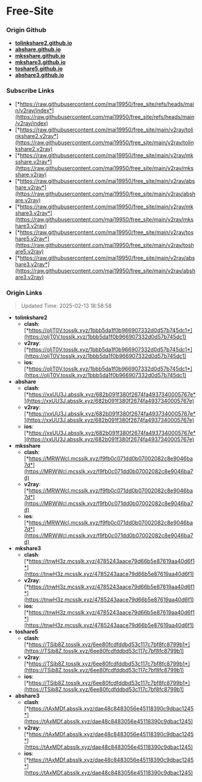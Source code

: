 # Free-Site

### Origin Github

- [**tolinkshare2.github.io**](https://github.com/tolinkshare2/tolinkshare2.github.io)
- [**abshare.github.io**](https://github.com/abshare/abshare.github.io)
- [**mksshare.github.io**](https://github.com/mksshare/mksshare.github.io)
- [**mkshare3.github.io**](https://github.com/mkshare3/mkshare3.github.io)
- [**toshare5.github.io**](https://github.com/toshare5/toshare5.github.io)
- [**abshare3.github.io**](https://github.com/abshare3/abshare3.github.io)

### Subscribe Links

- [*https://raw.githubusercontent.com/mai19950/free_site/refs/heads/main/v2ray/index*](https://raw.githubusercontent.com/mai19950/free_site/refs/heads/main/v2ray/index)
- [*https://raw.githubusercontent.com/mai19950/free_site/main/v2ray/tolinkshare2.v2ray*](https://raw.githubusercontent.com/mai19950/free_site/main/v2ray/tolinkshare2.v2ray)
- [*https://raw.githubusercontent.com/mai19950/free_site/main/v2ray/mksshare.v2ray*](https://raw.githubusercontent.com/mai19950/free_site/main/v2ray/mksshare.v2ray)
- [*https://raw.githubusercontent.com/mai19950/free_site/main/v2ray/abshare.v2ray*](https://raw.githubusercontent.com/mai19950/free_site/main/v2ray/abshare.v2ray)
- [*https://raw.githubusercontent.com/mai19950/free_site/main/v2ray/mkshare3.v2ray*](https://raw.githubusercontent.com/mai19950/free_site/main/v2ray/mkshare3.v2ray)
- [*https://raw.githubusercontent.com/mai19950/free_site/main/v2ray/toshare5.v2ray*](https://raw.githubusercontent.com/mai19950/free_site/main/v2ray/toshare5.v2ray)
- [*https://raw.githubusercontent.com/mai19950/free_site/main/v2ray/abshare3.v2ray*](https://raw.githubusercontent.com/mai19950/free_site/main/v2ray/abshare3.v2ray)

### Origin Links

> Updated Time: 2025-02-13 18:58:58

- **tolinkshare2**
  - **clash**: [*https://oljT0V.tosslk.xyz/1bbb5da1f0b966907332d0d57b745dc1*](https://oljT0V.tosslk.xyz/1bbb5da1f0b966907332d0d57b745dc1)
  - **v2ray**: [*https://oljT0V.tosslk.xyz/1bbb5da1f0b966907332d0d57b745dc1*](https://oljT0V.tosslk.xyz/1bbb5da1f0b966907332d0d57b745dc1)
  - **ios**: [*https://oljT0V.tosslk.xyz/1bbb5da1f0b966907332d0d57b745dc1*](https://oljT0V.tosslk.xyz/1bbb5da1f0b966907332d0d57b745dc1)
- **abshare**
  - **clash**: [*https://xxUU3J.absslk.xyz/682b091f380f2674fa4937340005767e*](https://xxUU3J.absslk.xyz/682b091f380f2674fa4937340005767e)
  - **v2ray**: [*https://xxUU3J.absslk.xyz/682b091f380f2674fa4937340005767e*](https://xxUU3J.absslk.xyz/682b091f380f2674fa4937340005767e)
  - **ios**: [*https://xxUU3J.absslk.xyz/682b091f380f2674fa4937340005767e*](https://xxUU3J.absslk.xyz/682b091f380f2674fa4937340005767e)
- **mksshare**
  - **clash**: [*https://MRWWcl.mcsslk.xyz/f9fb0c071dd0b07002082c8e9046ba7d*](https://MRWWcl.mcsslk.xyz/f9fb0c071dd0b07002082c8e9046ba7d)
  - **v2ray**: [*https://MRWWcl.mcsslk.xyz/f9fb0c071dd0b07002082c8e9046ba7d*](https://MRWWcl.mcsslk.xyz/f9fb0c071dd0b07002082c8e9046ba7d)
  - **ios**: [*https://MRWWcl.mcsslk.xyz/f9fb0c071dd0b07002082c8e9046ba7d*](https://MRWWcl.mcsslk.xyz/f9fb0c071dd0b07002082c8e9046ba7d)
- **mkshare3**
  - **clash**: [*https://tnwH3z.mcsslk.xyz/4785243aace79d66b5e87619aa40d6f1*](https://tnwH3z.mcsslk.xyz/4785243aace79d66b5e87619aa40d6f1)
  - **v2ray**: [*https://tnwH3z.mcsslk.xyz/4785243aace79d66b5e87619aa40d6f1*](https://tnwH3z.mcsslk.xyz/4785243aace79d66b5e87619aa40d6f1)
  - **ios**: [*https://tnwH3z.mcsslk.xyz/4785243aace79d66b5e87619aa40d6f1*](https://tnwH3z.mcsslk.xyz/4785243aace79d66b5e87619aa40d6f1)
- **toshare5**
  - **clash**: [*https://TSib8Z.tosslk.xyz/6ee80fcdfddbd53c117c7bf8fc8799b1*](https://TSib8Z.tosslk.xyz/6ee80fcdfddbd53c117c7bf8fc8799b1)
  - **v2ray**: [*https://TSib8Z.tosslk.xyz/6ee80fcdfddbd53c117c7bf8fc8799b1*](https://TSib8Z.tosslk.xyz/6ee80fcdfddbd53c117c7bf8fc8799b1)
  - **ios**: [*https://TSib8Z.tosslk.xyz/6ee80fcdfddbd53c117c7bf8fc8799b1*](https://TSib8Z.tosslk.xyz/6ee80fcdfddbd53c117c7bf8fc8799b1)
- **abshare3**
  - **clash**: [*https://tAxMDf.absslk.xyz/dae48c8483056e45118390c9dbac1245*](https://tAxMDf.absslk.xyz/dae48c8483056e45118390c9dbac1245)
  - **v2ray**: [*https://tAxMDf.absslk.xyz/dae48c8483056e45118390c9dbac1245*](https://tAxMDf.absslk.xyz/dae48c8483056e45118390c9dbac1245)
  - **ios**: [*https://tAxMDf.absslk.xyz/dae48c8483056e45118390c9dbac1245*](https://tAxMDf.absslk.xyz/dae48c8483056e45118390c9dbac1245)
